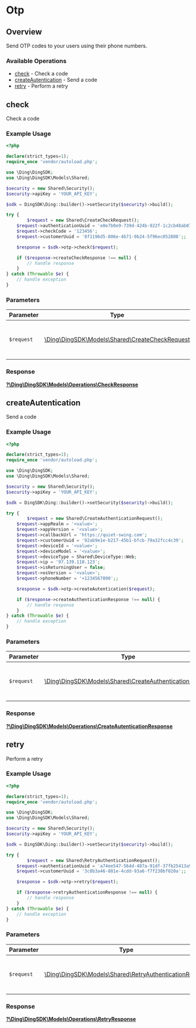 # Otp


## Overview

Send OTP codes to your users using their phone numbers.

### Available Operations

* [check](#check) - Check a code
* [createAutentication](#createautentication) - Send a code
* [retry](#retry) - Perform a retry

## check

Check a code

### Example Usage

```php
<?php

declare(strict_types=1);
require_once 'vendor/autoload.php';

use \Ding\DingSDK;
use \Ding\DingSDK\Models\Shared;

$security = new Shared\Security();
$security->apiKey = 'YOUR_API_KEY';

$sdk = DingSDK\Ding::builder()->setSecurity($security)->build();

try {
        $request = new Shared\CreateCheckRequest();
    $request->authenticationUuid = 'e0e7b0e9-739d-424b-922f-1c2cb48ab077';
    $request->checkCode = '123456';
    $request->customerUuid = '8f1196d5-806e-4b71-9b24-5f96ec052808';;

    $response = $sdk->otp->check($request);

    if ($response->createCheckResponse !== null) {
        // handle response
    }
} catch (Throwable $e) {
    // handle exception
}
```

### Parameters

| Parameter                                                                                   | Type                                                                                        | Required                                                                                    | Description                                                                                 |
| ------------------------------------------------------------------------------------------- | ------------------------------------------------------------------------------------------- | ------------------------------------------------------------------------------------------- | ------------------------------------------------------------------------------------------- |
| `$request`                                                                                  | [\Ding\DingSDK\Models\Shared\CreateCheckRequest](../../Models/Shared/CreateCheckRequest.md) | :heavy_check_mark:                                                                          | The request object to use for the request.                                                  |


### Response

**[?\Ding\DingSDK\Models\Operations\CheckResponse](../../Models/Operations/CheckResponse.md)**


## createAutentication

Send a code

### Example Usage

```php
<?php

declare(strict_types=1);
require_once 'vendor/autoload.php';

use \Ding\DingSDK;
use \Ding\DingSDK\Models\Shared;

$security = new Shared\Security();
$security->apiKey = 'YOUR_API_KEY';

$sdk = DingSDK\Ding::builder()->setSecurity($security)->build();

try {
        $request = new Shared\CreateAuthenticationRequest();
    $request->appRealm = '<value>';
    $request->appVersion = '<value>';
    $request->callbackUrl = 'https://quiet-swing.com';
    $request->customerUuid = '92ab9e1e-b217-45b1-bfcb-79a32fcc4c39';
    $request->deviceId = '<value>';
    $request->deviceModel = '<value>';
    $request->deviceType = Shared\DeviceType::Web;
    $request->ip = '97.139.118.123';
    $request->isReturningUser = false;
    $request->osVersion = '<value>';
    $request->phoneNumber = '+1234567890';;

    $response = $sdk->otp->createAutentication($request);

    if ($response->createAuthenticationResponse !== null) {
        // handle response
    }
} catch (Throwable $e) {
    // handle exception
}
```

### Parameters

| Parameter                                                                                                     | Type                                                                                                          | Required                                                                                                      | Description                                                                                                   |
| ------------------------------------------------------------------------------------------------------------- | ------------------------------------------------------------------------------------------------------------- | ------------------------------------------------------------------------------------------------------------- | ------------------------------------------------------------------------------------------------------------- |
| `$request`                                                                                                    | [\Ding\DingSDK\Models\Shared\CreateAuthenticationRequest](../../Models/Shared/CreateAuthenticationRequest.md) | :heavy_check_mark:                                                                                            | The request object to use for the request.                                                                    |


### Response

**[?\Ding\DingSDK\Models\Operations\CreateAutenticationResponse](../../Models/Operations/CreateAutenticationResponse.md)**


## retry

Perform a retry

### Example Usage

```php
<?php

declare(strict_types=1);
require_once 'vendor/autoload.php';

use \Ding\DingSDK;
use \Ding\DingSDK\Models\Shared;

$security = new Shared\Security();
$security->apiKey = 'YOUR_API_KEY';

$sdk = DingSDK\Ding::builder()->setSecurity($security)->build();

try {
        $request = new Shared\RetryAuthenticationRequest();
    $request->authenticationUuid = 'a74ee547-564d-487a-91df-37fb25413a91';
    $request->customerUuid = '3c8b3a46-881e-4cdd-93a6-f7f238bf020a';;

    $response = $sdk->otp->retry($request);

    if ($response->retryAuthenticationResponse !== null) {
        // handle response
    }
} catch (Throwable $e) {
    // handle exception
}
```

### Parameters

| Parameter                                                                                                   | Type                                                                                                        | Required                                                                                                    | Description                                                                                                 |
| ----------------------------------------------------------------------------------------------------------- | ----------------------------------------------------------------------------------------------------------- | ----------------------------------------------------------------------------------------------------------- | ----------------------------------------------------------------------------------------------------------- |
| `$request`                                                                                                  | [\Ding\DingSDK\Models\Shared\RetryAuthenticationRequest](../../Models/Shared/RetryAuthenticationRequest.md) | :heavy_check_mark:                                                                                          | The request object to use for the request.                                                                  |


### Response

**[?\Ding\DingSDK\Models\Operations\RetryResponse](../../Models/Operations/RetryResponse.md)**

